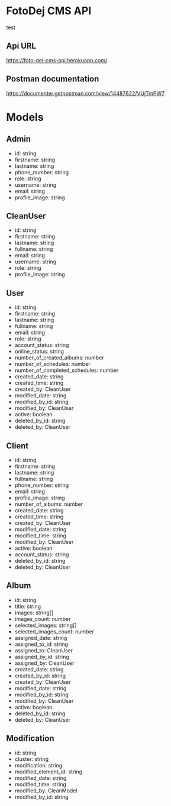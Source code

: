 # FotoDej CMS API
test

## Api URL
https://foto-dej-cms-api.herokuapp.com/

## Postman documentation
https://documenter.getpostman.com/view/14487622/VUjTmPW7

# Models

## Admin
- id: string
- firstname: string
- lastname: string
- phone_number: string
- role: string
- username: string
- email: string
- profile_image: string

## CleanUser
- id: string
- firstname: string
- lastname: string
- fullname: string
- email: string
- username: string
- role: string
- profile_image: string

## User
- id: string
- firstname: string
- lastname: string
- fullname: string
- email: string
- role: string
- account_status: string
- online_status: string
- number_of_created_albums: number
- number_of_schedules: number
- number_of_completed_schedules: number
- created_date: string
- created_time: string
- created_by: CleanUser
- modified_date: string
- modified_by_id: string
- modified_by: CleanUser
- active: boolean
- deleted_by_id: string
- deleted_by: CleanUser

## Client
- id: string
- firstname: string
- lastname: string
- fullname: string
- phone_number: string
- email: string
- profile_image: string
- number_of_albums: number
- created_date: string
- created_time: string
- created_by: CleanUser
- modified_date: string
- modified_time: string
- modified_by: CleanUser
- active: boolean
- account_status: string
- deleted_by_id: string
- deleted_by: CleanUser

## Album
- id: string
- title: string
- images: string[]
- images_count: number
- selected_images: string[]
- selected_images_count: number
- assigned_date: string
- assigned_to_id: string
- assigned_to: CleanUser
- assigned_by_id: string
- assigned_by: CleanUser
- created_date: string
- created_by_id: string
- created_by: CleanUser
- modified_date: string
- modified_by_id: string
- modified_by: CleanUser
- active: boolean
- deleted_by_id: string
- deleted_by: CleanUser

## Modification
- id: string
- cluster: string
- modification: string
- modified_element_id: string
- modified_date: string
- modified_time: string
- modified_by: CleanModel
- modified_by_id: string
